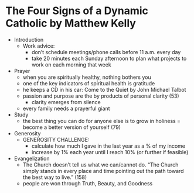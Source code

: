 
# The Four Signs of a Dynamic Catholic by Matthew Kelly

* Introduction
    * Work advice:
        * don’t schedule meetings/phone calls before 11 a.m. every day
        * take 20 minutes each Sunday afternoon to plan what projects to work on each morning that week
* Prayer
    * when you are spiritually healthy, nothing bothers you
    * one of the key indicators of spiritual health is gratitude
    * he keeps a CD in his car: Come to the Quiet by John Michael Talbot
    * passion and purpose are the by products of personal clarity (53)
        * clarity emerges from silence
    * every family needs a prayerful giant
* Study
    * the best thing you can do for anyone else is to grow in holiness = become a better version of yourself (79)
* Generosity
    * GENEROSITY CHALLENGE: 
        * calculate how much I gave in the last year as a % of my income
        * increase by 1% each year until I reach 10% (or further if feasible)
* Evangelization
    * The Church doesn’t tell us what we can/cannot do. “The Church simply stands in every place and time pointing out the path toward the best way to live.” (158)
    * people are won through Truth, Beauty, and Goodness

